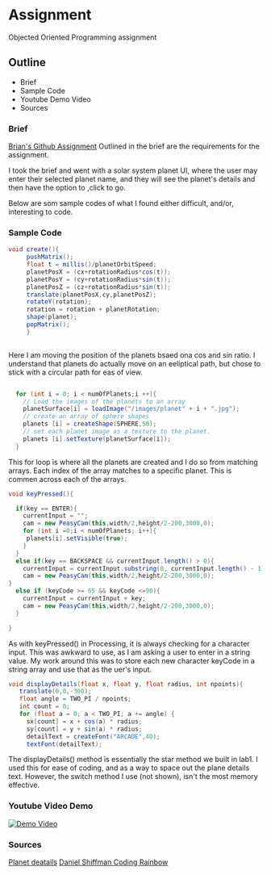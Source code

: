 # Assignment

   Objected Oriented Programming assignment

## Outline
+ Brief
+ Sample Code
+ Youtube Demo Video
+ Sources

### Brief
[Brian's Github Assignment](https://github.com/skooter500/OOP-2016-2017/blob/master/docs/assignments.md)
Outlined in the brief are the requirements for the assignment.

I took the brief and went with a solar system planet UI, where the user may enter their selected planet name, and they will see the planet's details and then have the option to ,click to go.

Below are som sample codes of what I found either difficult, and/or, interesting to code.

### Sample Code

```java
void create(){
     pushMatrix();
     float t = millis()/planetOrbitSpeed;
     planetPosX = (cx+rotationRadius*cos(t));
     planetPosY = (cy+rotationRadius*sin(t));
     planetPosZ = (cz+rotationRadius*sin(t));  
     translate(planetPosX,cy,planetPosZ);
     rotateY(rotation);
     rotation = rotation + planetRotation;
     shape(planet);
     popMatrix();
     }
     
```

Here I am moving the position of the planets bsaed ona  cos and sin ratio. I understand that planets do actually move on an eeliptical path, but chose to stick with a circular path for eas of view.

```java

  for (int i = 0; i < numOfPlanets;i ++){
    // Load the images of the planets to an array
    planetSurface[i] = loadImage("/images/planet" + i + ".jpg");
    // create an array of sphere shapes
    planets [i] = createShape(SPHERE,50);
    // set each planet image as a texture to the planet.
    planets [i].setTexture(planetSurface[i]);
  }
```

This for loop is where all the planets are created and I do so from matching arrays. Each index of the array matches to a specific planet. This is commen across each of the arrays.

```java
void keyPressed(){

  if(key == ENTER){
    currentInput = "";
    cam = new PeasyCam(this,width/2,height/2-200,3000,0);
    for (int i =0;i < numOfPlanets; i++){
     planets[i].setVisible(true);
    }
  }
  else if(key == BACKSPACE && currentInput.length() > 0){
    currentInput = currentInput.substring(0, currentInput.length() - 1);
    cam = new PeasyCam(this,width/2,height/2-200,3000,0); 
}
  else if (keyCode >= 65 && keyCode <=90){
    currentInput = currentInput + key;
    cam = new PeasyCam(this,width/2,height/2-200,3000,0);
  }

}
```

As with keyPressed() in Processing, it is always checking for a character input. This was awkward to use, as I am asking a user to enter in a string value. My work around this was to store each new character keyCode in a string array and use that as the uer's input.


```java
void displayDetails(float x, float y, float radius, int npoints){
   translate(0,0,-300);
   float angle = TWO_PI / npoints;
   int count = 0;
   for (float a = 0; a < TWO_PI; a += angle) {
     sx[count] = x + cos(a) * radius;
     sy[count] = y + sin(a) * radius;
     detailText = createFont("ARCADE",40);
     textFont(detailText); 

```

The displayDetails() method is essentially the star method we built in lab1. I used this for ease of coding, and as a way to space out the plane details text. However, the switch method I use (not shown), isn't the most memory effective.

### Youtube Video Demo

[![Demo Video](http://img.youtube.com/vi/H5DXonF7M40/0.jpg)](https://youtu.be/H5DXonF7M40 "Demo Video")

### Sources
[Planet deatails](https://www.msnucleus.org/membership/html/k-6/uc/solar_system/2/ucss2_1a.html)
[Daniel Shiffman Coding Rainbow](http://codingrainbow.com/)
